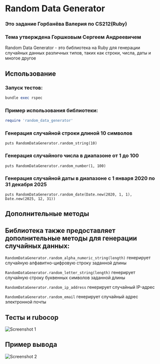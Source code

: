 # Random Data Generator

### Это задание Горбанёва Валерия по CS212(Ruby)
### Тема утверждена Горшковым Сергеем Андреевичем
Random Data Generator - это библиотека на Ruby для генерации случайных данных различных типов, таких как строки, числа, даты и многое другое

## Использование

### Запуск тестов:
```ruby
bundle exec rspec
```

### Пример использования библиотеки:

```ruby
require 'random_data_generator'
```

### Генерация случайной строки длиной 10 символов
```
puts RandomDataGenerator.random_string(10)
```

### Генерация случайного числа в диапазоне от 1 до 100
```
puts RandomDataGenerator.random_number(1, 100)
```

### Генерация случайной даты в диапазоне с 1 января 2020 по 31 декабря 2025
```
puts RandomDataGenerator.random_date(Date.new(2020, 1, 1), Date.new(2025, 12, 31))
```

## Дополнительные методы
## Библиотека также предоставляет дополнительные методы для генерации случайных данных:

```RandomDataGenerator.random_alpha_numeric_string(length)``` генерирует случайную алфавитно-цифровую строку заданной длины

```RandomDataGenerator.random_letter_string(length)``` генерирует случайную строку буквенных символов заданной длины

```RandomDataGenerator.random_ip_address``` генерирует случайный IP-адрес

```RandomDataGenerator.random_email``` генерирует случайный адрес электронной почты

## Тесты и rubocop
![Screenshot 1](https://i.ibb.co/v3CnVD8/photo-2024-04-24-00-41-29.jpg)

## Пример вывода
![Screenshot 2](https://i.ibb.co/GtnmPty/photo-2024-04-24-00-41-59.jpg)

